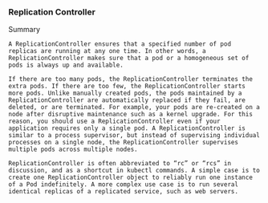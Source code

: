 ### Replication Controller

Summary 

`A ReplicationController ensures that a specified number of pod replicas are running at any one time. In other words, a ReplicationController makes sure that a pod or a homogeneous set of pods is always up and available.`

`If there are too many pods, the ReplicationController terminates the extra pods. If there are too few, the ReplicationController starts more pods. Unlike manually created pods, the pods maintained by a ReplicationController are automatically replaced if they fail, are deleted, or are terminated. For example, your pods are re-created on a node after disruptive maintenance such as a kernel upgrade. For this reason, you should use a ReplicationController even if your application requires only a single pod. A ReplicationController is similar to a process supervisor, but instead of supervising individual processes on a single node, the ReplicationController supervises multiple pods across multiple nodes.`

`ReplicationController is often abbreviated to “rc” or “rcs” in discussion, and as a shortcut in kubectl commands.
A simple case is to create one ReplicationController object to reliably run one instance of a Pod indefinitely. A more complex use case is to run several identical replicas of a replicated service, such as web servers.`


